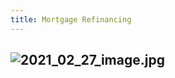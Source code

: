 ```yaml
---
title: Mortgage Refinancing
---
```


## ![2021_02_27_image.jpg](https://cdn.logseq.com/%2F2ced21d5-4613-4500-9c50-ea987679aac5cff76e91-0417-4d52-bab9-2f4efdb9aead2021_02_27_image.jpg?Expires=4768039335&Signature=Boud8fzaN2EK7~4EJOcr62cXhXt7QN5gMlSsIqGERoiKa3By2xn~5W28GmwKNSQAFg8-uTs~HtUxX~auIbpjGVEziJJzU~QZmiB5lpANd6aAnztAtLQLmoDPOM3G8rpF6FKiM1nd5vatdnK7csG3PENezaiQpAk8Hib6k6w0UgCVplU66go44hs6JK~zNhum9KRuUig7tu0YnSgaX-4UB3yrvGwuAc8wtxOlVsL7PjHQmBP7AxSsb2ug8rPTG~y7FtdVD3ylxfIa7jV3sgk2YdQ1SvqzL0ZMGuRkamt7w60EBIZYU9QKyEw3L9XBsamwkS1h4HshQWvlNd8UZNWySw__&Key-Pair-Id=APKAJE5CCD6X7MP6PTEA)
